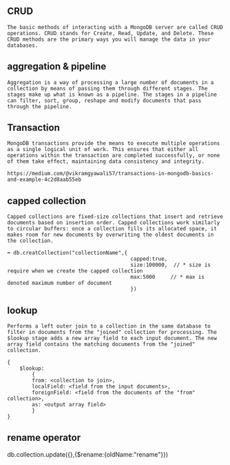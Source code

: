 


## CRUD

    The basic methods of interacting with a MongoDB server are called CRUD operations. CRUD stands for Create, Read, Update, and Delete. These CRUD methods are the primary ways you will manage the data in your databases.

## aggregation & pipeline

    Aggregation is a way of processing a large number of documents in a collection by means of passing them through different stages. The stages make up what is known as a pipeline. The stages in a pipeline can filter, sort, group, reshape and modify documents that pass through the pipeline.


## Transaction 

    MongoDB transactions provide the means to execute multiple operations as a single logical unit of work. This ensures that either all operations within the transaction are completed successfully, or none of them take effect, maintaining data consistency and integrity.

    https://medium.com/@vikramgyawali57/transactions-in-mongodb-basics-and-example-4c2d8aab55eb


## capped collection

    Capped collections are fixed-size collections that insert and retrieve documents based on insertion order. Capped collections work similarly to circular buffers: once a collection fills its allocated space, it makes room for new documents by overwriting the oldest documents in the collection.
    
    ➡️ db.creatCollection("collectionName",{
                                            capped:true,
                                            size:100000,  // * size is require when we create the capped collection
                                            max:5000     // * max is denoted maximum number of document
                                            })

    
## lookup

    Performs a left outer join to a collection in the same database to filter in documents from the "joined" collection for processing. The $lookup stage adds a new array field to each input document. The new array field contains the matching documents from the "joined" collection.

    {
        $lookup:
            {
            from: <collection to join>,
            localField: <field from the input documents>,
            foreignField: <field from the documents of the "from" collection>,
            as: <output array field>
            }
    }

## rename operator

db.collection.update({},{$rename:{oldName:"rename"}})